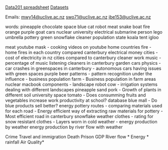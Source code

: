[Data201 spreadsheet](https://ucliveac-my.sharepoint.com/:x:/g/personal/giulio_dallariva_canterbury_ac_nz/EXfVIUJL1_9Ht4c6cWnsGpIBae2wTYfxLSKB75ysXFgDbA?e=rhrdFu)
[Datasets](https://ucliveac-my.sharepoint.com/:x:/g/personal/giulio_dallariva_canterbury_ac_nz/EYjbdV0uswBHnzYS8Y8EG4UBK3z2Ydb2WIOpt66gKxM9vQ?e=H6MqDb)

Emails:
mwy14@uclive.ac.nz
swo71@uclive.ac.nz
jbe153@uclive.ac.nz

words:
pineapple 
chocolate
space
blue
cat
robot
meat
snake
boat
fire
orange
purple
goat
cars
nuclear
university
electrical
submarine
person
lego
umbrella
pottery
green
snowflake
cleaner
population
state
koala
tent
igloo




meat youtube mask - cooking videos on youtube 
home countries fire - home fires in each country compared canterbury
electrical money cities - cost of electricity in nz cities compared to canterbury
cleaner work music - percentage of music listening cleaners in canterbury
garden cars physics - car crashes in greenspaces in canterbury
                    - autonomous cars having issues with green spaces 
purple beer patterns - pattern recognition under the influence
                     - 
business population farm - Business population in farm areas
nuclear macbook components - 
landscape robot cow - irrigation systems dealing with different landscapes
pineapple sand pork - Growth of plants in different soil
university space tomato - Does consumming fruits and vegetables increase work productivity at school?
database blue mall - Do blue products sell better?
energy pottery routes - comparing materials used for each road
                      - Energy efficient way of extracting raw materials for pottery
                      - Most efficient road in canterbury
snowflake weather clothes - rating for snow resistant clothes
                          - Layers worn in cold weather
                          - energy production by weather
energy production by river flow with weather


Crime 
Travel and immigration
Death
Prison
GDP
River flow *
Energy *
rainfall
Air Quality*
